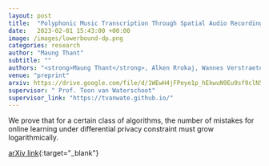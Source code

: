 ```yaml
---
layout: post
title:  "Polyphonic Music Transcription Through Spatial Audio Recording"
date:   2023-02-01 15:43:00 +00:00
image: /images/lowerbound-dp.png
categories: research
author: "Maung Thant"
subtitle: ""
authors: "<strong>Maung Thant</strong>, Alken Rrokaj, Wannes Verstraeten, Kerem Okyay, Fatjon Barci, Arina Epure, Bram Cuyx, Randall Ali, Toon van Waterschoot"
venue: "preprint"
arxiv: https://drive.google.com/file/d/1WEwH4jFPeye1p_hEkwuN9Eu9sf9clN5d/view?usp=drive_link
supervisor: " Prof. Toon van Waterschoot"
supervisor_link: "https://tvanwate.github.io/"
---
```


We prove that for a certain class of algorithms, the number of mistakes for online learning under differential privacy constraint must grow logarithmically.

[arXiv link](https://drive.google.com/file/d/1WEwH4jFPeye1p_hEkwuN9Eu9sf9clN5d/view?usp=drive_link){:target="_blank"}
